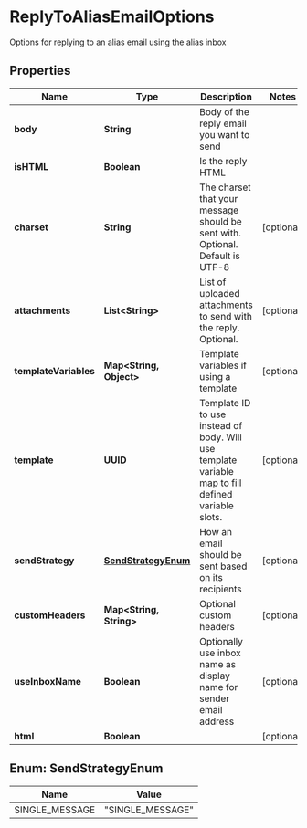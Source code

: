 

# ReplyToAliasEmailOptions

Options for replying to an alias email using the alias inbox

## Properties

| Name | Type | Description | Notes |
|------------ | ------------- | ------------- | -------------|
|**body** | **String** | Body of the reply email you want to send |  |
|**isHTML** | **Boolean** | Is the reply HTML |  |
|**charset** | **String** | The charset that your message should be sent with. Optional. Default is UTF-8 |  [optional] |
|**attachments** | **List&lt;String&gt;** | List of uploaded attachments to send with the reply. Optional. |  [optional] |
|**templateVariables** | **Map&lt;String, Object&gt;** | Template variables if using a template |  [optional] |
|**template** | **UUID** | Template ID to use instead of body. Will use template variable map to fill defined variable slots. |  [optional] |
|**sendStrategy** | [**SendStrategyEnum**](#SendStrategyEnum) | How an email should be sent based on its recipients |  [optional] |
|**customHeaders** | **Map&lt;String, String&gt;** | Optional custom headers |  [optional] |
|**useInboxName** | **Boolean** | Optionally use inbox name as display name for sender email address |  [optional] |
|**html** | **Boolean** |  |  [optional] |



## Enum: SendStrategyEnum

| Name | Value |
|---- | -----|
| SINGLE_MESSAGE | &quot;SINGLE_MESSAGE&quot; |



